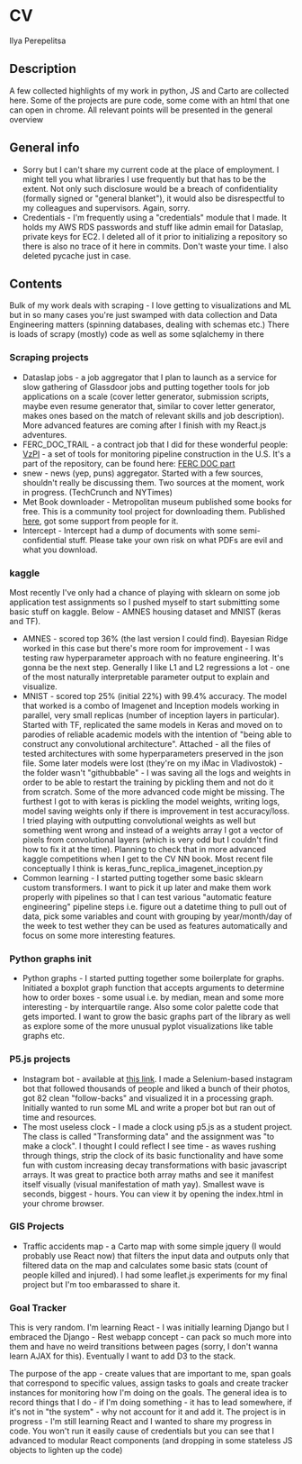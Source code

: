 # CV
Ilya Perepelitsa


## Description

A few collected highlights of my work in python, JS and Carto are collected
here.
Some of the projects are pure code, some come with an html that one can open in
chrome. All relevant points will be presented in the general overview

## General info

* Sorry but I can't share my current code at the place of employment. I might
tell you what libraries I use frequently but that has to be the extent. Not only
such disclosure would be a breach of confidentiality (formally signed or
"general blanket"), it would also be disrespectful to my colleagues and
supervisors. Again, sorry.
* Credentials - I'm frequently using a "credentials" module that I made. It
holds my AWS RDS passwords and stuff like admin email for Dataslap, private keys
for EC2. I deleted all of it prior to initializing a repository so there is also
no trace of it here in commits. Don't waste your time. I also deleted pycache
just in case.


## Contents
Bulk of my work deals with scraping - I love getting to visualizations and ML
but in so many cases you're just swamped with data collection and Data
Engineering matters (spinning databases, dealing with schemas etc.)
There is loads of scrapy (mostly) code as well as some sqlalchemy in there
### Scraping projects
* Dataslap jobs - a job aggregator that I plan to launch as a service for slow
gathering of Glassdoor jobs and putting together tools for job applications on a
scale (cover letter generator, submission scripts, maybe even resume generator
that, similar to cover letter generator, makes ones based on the match of
relevant skills and job description). More advanced features are coming after I
finish with my React.js adventures.
* FERC_DOC_TRAIL - a contract job that I did for these wonderful people:
[VzPI](https://github.com/VzPI) - a set of tools for monitoring pipeline
construction in the U.S. It's a part of the repository, can be found here:
[FERC DOC part](https://github.com/VzPI/FERC_DOC_TRAIL)
* snew - news (yep, puns) aggregator. Started with a few sources, shouldn't
really be discussing them. Two sources at the moment, work in progress.
(TechCrunch and NYTimes)
* Met Book downloader - Metropolitan museum published some books for free. This
is a community tool project for downloading them. Published
[here](https://github.com/ilyaperepelitsa/met_book_downloader), got some support
from people for it.
* Intercept - Intercept had a dump of documents with some semi-confidential
stuff. Please take your own risk on what PDFs are evil and what you download.

### kaggle
Most recently I've only had a chance of playing with sklearn on some job
application test assignments so I pushed myself to start submitting some basic
stuff on kaggle. Below - AMNES housing dataset and MNIST (keras and TF).
* AMNES - scored top 36% (the last version I could find). Bayesian Ridge worked
in this case but there's more room for improvement - I was testing raw
hyperparameter approach with no feature engineering. It's gonna be the next
step. Generally I like L1 and L2 regressions a lot - one of the most naturally
interpretable parameter output to explain and visualize.
* MNIST - scored top 25% (initial 22%) with 99.4% accuracy. The model that
worked is a combo of Imagenet and Inception models working in parallel, very
small replicas (number of inception layers in particular). Started with TF,
replicated the same models in Keras and moved on to parodies of reliable
academic models with the intention of "being able to construct any convolutional
architecture". Attached - all the files of tested architectures with some
hyperparameters preserved in the json file. Some later models were lost (they're
on my iMac in Vladivostok) - the folder wasn't "githubbable" - I was saving all
the logs and weights in order to be able to restart the training by pickling
them and not do it from scratch.
Some of the more advanced code might be missing. The furthest I got to with
keras is pickling the model weights, writing logs, model saving weights only if
there is improvement in test accuracy/loss. I tried playing with outputting
convolutional weights as well but something went wrong and instead of a weights
array I got a vector of pixels from convolutional layers (which is very odd but
I couldn't find how to fix it at the time). Planning to check that in more
advanced kaggle competitions when I get to the CV NN book. Most recent file
conceptually I think is keras_func_replica_imagenet_inception.py
* Common learning - I started putting together some basic sklearn custom
transformers. I want to pick it up later and make them work properly with
pipelines so that I can test various "automatic feature engineering" pipeline
steps i.e. figure out a datetime thing to pull out of data, pick some variables
and count with grouping by year/month/day of the week to test wether they can be
used as features automatically and focus on some more interesting features.


### Python graphs init
* Python graphs - I started putting together some boilerplate for graphs.
Initiated a boxplot graph function that accepts arguments to determine how to
order boxes - some usual i.e. by median, mean and some more interesting - by
interquartile range. Also some color palette code that gets imported. I want to
grow the basic graphs part of the library as well as explore some of the more
unusual pyplot visualizations like table graphs etc.


### P5.js projects
* Instagram bot - available at [this
link](https://ilyaperepelitsa.github.io/graph/). I made a Selenium-based
instagram bot that followed thousands of people and liked a bunch of their
photos, got 82 clean "follow-backs" and visualized it in a processing graph.
Initially wanted to run some ML and write a proper bot but ran out of time and
resources.
* The most useless clock - I made a clock using p5.js as a student project. The
class is called "Transforming data" and the assignment was "to make a clock". I
thought I could reflect I see time - as waves rushing through things, strip the
clock of its basic functionality and have some fun with custom increasing decay
transformations with basic javascript arrays. It was great to practice both
array maths and see it manifest itself visually (visual manifestation of math
yay). Smallest wave is seconds, biggest - hours. You can view it by opening the
index.html in your chrome browser.


### GIS Projects
* Traffic accidents map - a Carto map with some simple jquery (I would probably
use React now) that filters the input data and outputs only that filtered data
on the map and calculates some basic stats (count of people killed and injured).
I had some leaflet.js experiments for my final project but I'm too embarassed to
share it.


### Goal Tracker
This is very random. I'm learning React - I was initially learning Django but I
embraced the Django - Rest webapp concept - can pack so much more into them and
have no weird transitions between pages (sorry, I don't wanna learn AJAX for
this). Eventually I want to add D3 to the stack.

The purpose of the app - create values that are important to me, span goals that
correspond to specific values, assign tasks to goals and create tracker
instances for monitoring how I'm doing on the goals. The general idea is to
record things that I do - if I'm doing something - it has to lead somewhere, if
it's not in "the system" - why not account for it and add it.
The project is in progress - I'm still learning React and I wanted to share my
progress in code. You won't run it easily cause of credentials but you can see
that I advanced to modular React components (and dropping in some stateless JS
objects to lighten up the code)
